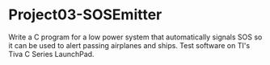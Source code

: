 # Project03-SOSEmitter

Write a C program for a low power system that automatically signals 
SOS so it can be used to alert passing airplanes and ships. Test software on 
TI's Tiva C Series LaunchPad.
